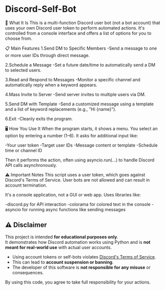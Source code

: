 # Discord-Self-Bot
🔧 What It Is This is a multi-function Discord user bot (not a bot account) that uses your own Discord user token to perform automated actions. It's controlled from a console interface and offers a list of options for you to choose from.

📋 Main Features
1.Send DM to Specific Members
  -Send a message to one or more user IDs through direct message.

2.Schedule a Message
  -Set a future date/time to automatically send a DM to selected users.

3.Read and Respond to Messages
  -Monitor a specific channel and automatically reply when a keyword appears.

4.Mass Invite to Server
  -Send server invites to multiple users via DM.

5.Send DM with Template
  -Send a customized message using a template and a list of keyword replacements (e.g., "Hi {name}").

6.Exit
  -Cleanly exits the program.

🖥️ How You Use It
When the program starts, it shows a menu.
You select an option by entering a number (1–6).
It asks for additional input like:

-Your user token
-Target user IDs
-Message content or template
-Schedule time or channel ID

Then it performs the action, often using asyncio.run(...) to handle Discord API calls asynchronously.

⚠️ Important Notes
This script uses a user token, which goes against Discord's Terms of Service. User bots are not allowed and can result in account termination.

It's a console application, not a GUI or web app.
Uses libraries like:

-discord.py for API interaction
-colorama for colored text in the console
-asyncio for running async functions like sending messages

## ⚠️ Disclaimer

This project is intended **for educational purposes only**.  
It demonstrates how Discord automation works using Python and is **not meant for real-world use** with actual user accounts.

- Using account tokens or self-bots violates [Discord's Terms of Service](https://discord.com/terms).
- This can lead to **account suspension or banning**.
- The developer of this software is **not responsible for any misuse** or consequences.

By using this code, you agree to take full responsibility for your actions.

